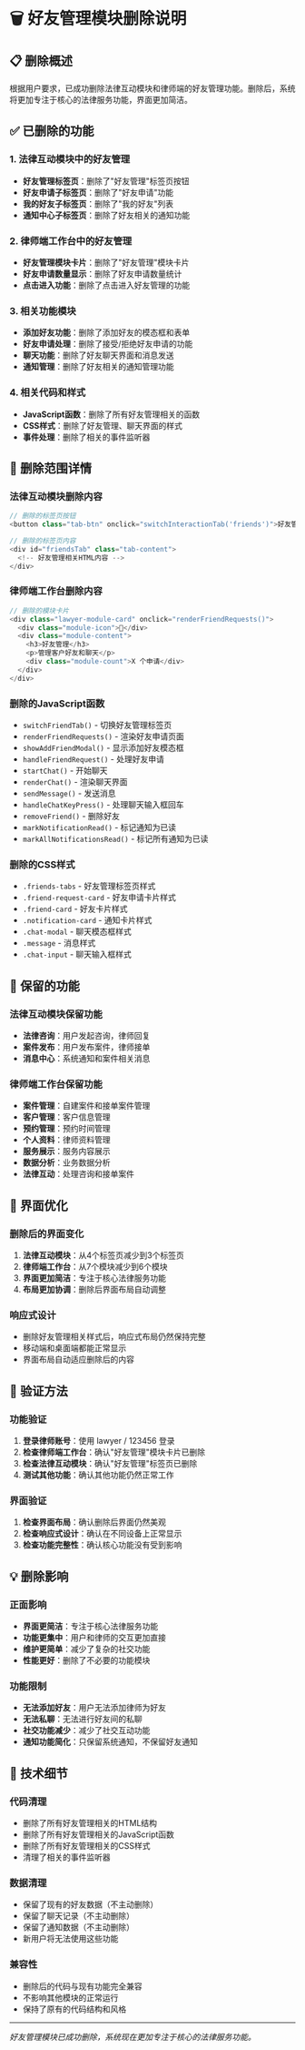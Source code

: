 # 🗑️ 好友管理模块删除说明

## 📋 删除概述

根据用户要求，已成功删除法律互动模块和律师端的好友管理功能。删除后，系统将更加专注于核心的法律服务功能，界面更加简洁。

## ✅ 已删除的功能

### 1. 法律互动模块中的好友管理
- **好友管理标签页**：删除了"好友管理"标签页按钮
- **好友申请子标签页**：删除了"好友申请"功能
- **我的好友子标签页**：删除了"我的好友"列表
- **通知中心子标签页**：删除了好友相关的通知功能

### 2. 律师端工作台中的好友管理
- **好友管理模块卡片**：删除了"好友管理"模块卡片
- **好友申请数量显示**：删除了好友申请数量统计
- **点击进入功能**：删除了点击进入好友管理的功能

### 3. 相关功能模块
- **添加好友功能**：删除了添加好友的模态框和表单
- **好友申请处理**：删除了接受/拒绝好友申请的功能
- **聊天功能**：删除了好友聊天界面和消息发送
- **通知管理**：删除了好友相关的通知管理功能

### 4. 相关代码和样式
- **JavaScript函数**：删除了所有好友管理相关的函数
- **CSS样式**：删除了好友管理、聊天界面的样式
- **事件处理**：删除了相关的事件监听器

## 🎯 删除范围详情

### 法律互动模块删除内容
```javascript
// 删除的标签页按钮
<button class="tab-btn" onclick="switchInteractionTab('friends')">好友管理</button>

// 删除的标签页内容
<div id="friendsTab" class="tab-content">
  <!-- 好友管理相关HTML内容 -->
</div>
```

### 律师端工作台删除内容
```javascript
// 删除的模块卡片
<div class="lawyer-module-card" onclick="renderFriendRequests()">
  <div class="module-icon">👥</div>
  <div class="module-content">
    <h3>好友管理</h3>
    <p>管理客户好友和聊天</p>
    <div class="module-count">X 个申请</div>
  </div>
</div>
```

### 删除的JavaScript函数
- `switchFriendTab()` - 切换好友管理标签页
- `renderFriendRequests()` - 渲染好友申请页面
- `showAddFriendModal()` - 显示添加好友模态框
- `handleFriendRequest()` - 处理好友申请
- `startChat()` - 开始聊天
- `renderChat()` - 渲染聊天界面
- `sendMessage()` - 发送消息
- `handleChatKeyPress()` - 处理聊天输入框回车
- `removeFriend()` - 删除好友
- `markNotificationRead()` - 标记通知为已读
- `markAllNotificationsRead()` - 标记所有通知为已读

### 删除的CSS样式
- `.friends-tabs` - 好友管理标签页样式
- `.friend-request-card` - 好友申请卡片样式
- `.friend-card` - 好友卡片样式
- `.notification-card` - 通知卡片样式
- `.chat-modal` - 聊天模态框样式
- `.message` - 消息样式
- `.chat-input` - 聊天输入框样式

## 🔄 保留的功能

### 法律互动模块保留功能
- **法律咨询**：用户发起咨询，律师回复
- **案件发布**：用户发布案件，律师接单
- **消息中心**：系统通知和案件相关消息

### 律师端工作台保留功能
- **案件管理**：自建案件和接单案件管理
- **客户管理**：客户信息管理
- **预约管理**：预约时间管理
- **个人资料**：律师资料管理
- **服务展示**：服务内容展示
- **数据分析**：业务数据分析
- **法律互动**：处理咨询和接单案件

## 🎨 界面优化

### 删除后的界面变化
1. **法律互动模块**：从4个标签页减少到3个标签页
2. **律师端工作台**：从7个模块减少到6个模块
3. **界面更加简洁**：专注于核心法律服务功能
4. **布局更加协调**：删除后界面布局自动调整

### 响应式设计
- 删除好友管理相关样式后，响应式布局仍然保持完整
- 移动端和桌面端都能正常显示
- 界面布局自动适应删除后的内容

## 🧪 验证方法

### 功能验证
1. **登录律师账号**：使用 lawyer / 123456 登录
2. **检查律师端工作台**：确认"好友管理"模块卡片已删除
3. **检查法律互动模块**：确认"好友管理"标签页已删除
4. **测试其他功能**：确认其他功能仍然正常工作

### 界面验证
1. **检查界面布局**：确认删除后界面仍然美观
2. **检查响应式设计**：确认在不同设备上正常显示
3. **检查功能完整性**：确认核心功能没有受到影响

## 💡 删除影响

### 正面影响
- **界面更简洁**：专注于核心法律服务功能
- **功能更集中**：用户和律师的交互更加直接
- **维护更简单**：减少了复杂的社交功能
- **性能更好**：删除了不必要的功能模块

### 功能限制
- **无法添加好友**：用户无法添加律师为好友
- **无法私聊**：无法进行好友间的私聊
- **社交功能减少**：减少了社交互动功能
- **通知功能简化**：只保留系统通知，不保留好友通知

## 🔧 技术细节

### 代码清理
- 删除了所有好友管理相关的HTML结构
- 删除了所有好友管理相关的JavaScript函数
- 删除了所有好友管理相关的CSS样式
- 清理了相关的事件监听器

### 数据清理
- 保留了现有的好友数据（不主动删除）
- 保留了聊天记录（不主动删除）
- 保留了通知数据（不主动删除）
- 新用户将无法使用这些功能

### 兼容性
- 删除后的代码与现有功能完全兼容
- 不影响其他模块的正常运行
- 保持了原有的代码结构和风格

---

*好友管理模块已成功删除，系统现在更加专注于核心的法律服务功能。*

